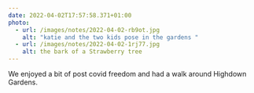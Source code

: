 ```yaml
---
date: 2022-04-02T17:57:58.371+01:00
photo:
  - url: /images/notes/2022-04-02-rb9ot.jpg
    alt: "katie and the two kids pose in the gardens "
  - url: /images/notes/2022-04-02-1rj77.jpg
    alt: the bark of a Strawberry tree
---
```

We enjoyed a bit of post covid freedom and had a walk around Highdown Gardens. 
